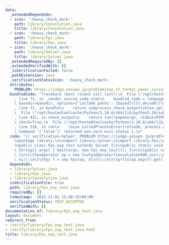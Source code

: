 ```yaml
---
data:
  _extendedDependsOn:
  - icon: ':heavy_check_mark:'
    path: library/Convolution.java
    title: library/Convolution.java
  - icon: ':heavy_check_mark:'
    path: library/Fps.java
    title: library/Fps.java
  - icon: ':heavy_check_mark:'
    path: library/Solver.java
    title: library/Solver.java
  _extendedRequiredBy: []
  _extendedVerifiedWith: []
  _isVerificationFailed: false
  _pathExtension: java
  _verificationStatusIcon: ':heavy_check_mark:'
  attributes:
    PROBLEM: https://judge.yosupo.jp/problem/exp_of_formal_power_series
  bundledCode: "Traceback (most recent call last):\n  File \"/opt/hostedtoolcache/Python/3.10.8/x64/lib/python3.10/site-packages/onlinejudge_verify/documentation/build.py\"\
    , line 71, in _render_source_code_stat\n    bundled_code = language.bundle(stat.path,\
    \ basedir=basedir, options={'include_paths': [basedir]}).decode()\n  File \"/opt/hostedtoolcache/Python/3.10.8/x64/lib/python3.10/site-packages/onlinejudge_verify/languages/user_defined.py\"\
    , line 71, in bundle\n    return subprocess.check_output(shlex.split(command))\n\
    \  File \"/opt/hostedtoolcache/Python/3.10.8/x64/lib/python3.10/subprocess.py\"\
    , line 421, in check_output\n    return run(*popenargs, stdout=PIPE, timeout=timeout,\
    \ check=True,\n  File \"/opt/hostedtoolcache/Python/3.10.8/x64/lib/python3.10/subprocess.py\"\
    , line 526, in run\n    raise CalledProcessError(retcode, process.args,\nsubprocess.CalledProcessError:\
    \ Command '['false']' returned non-zero exit status 1.\n"
  code: "// verification-helper: PROBLEM https://judge.yosupo.jp/problem/exp_of_formal_power_series\n\
    \npackage library;\n\nimport library.Solver;\nimport library.Fps;\nimport library.Convolution;\n\
    \npublic class Fps_exp_test extends Solver {\n\tpublic static void main(final\
    \ String[] args) { main(args, new Fps_exp_test()); }\n\n\tpublic void solve()\
    \ {\n\t\tFpsOperator op = new CnvFpsOperator(Convolution998.cnv);\n\t\tint n =\
    \ ni();\n\t\tFps f = new Fps(op, nl(n));\n\t\tprtln(op.exp(f).get());\n\t}\n}"
  dependsOn:
  - library/Solver.java
  - library/Fps.java
  - library/Convolution.java
  isVerificationFile: true
  path: library/Fps_exp_test.java
  requiredBy: []
  timestamp: '2022-11-01 12:48:35+09:00'
  verificationStatus: TEST_ACCEPTED
  verifiedWith: []
documentation_of: library/Fps_exp_test.java
layout: document
redirect_from:
- /verify/library/Fps_exp_test.java
- /verify/library/Fps_exp_test.java.html
title: library/Fps_exp_test.java
---
```

